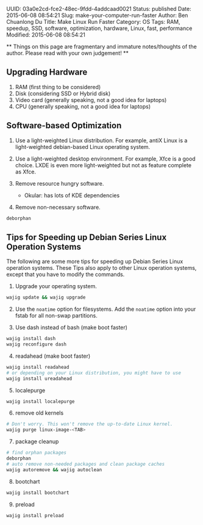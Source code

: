 UUID: 03a0e2cd-fce2-48ec-9fdd-4addcaad0021
Status: published
Date: 2015-06-08 08:54:21
Slug: make-your-computer-run-faster
Author: Ben Chuanlong Du
Title: Make Linux Run Faster
Category: OS
Tags: RAM, speedup, SSD, software, optimization, hardware, Linux, fast, performance
Modified: 2015-06-08 08:54:21

**
Things on this page are fragmentary and immature notes/thoughts of the author. 
Please read with your own judgement!
**
 
## Upgrading Hardware

1. RAM (first thing to be considered)  
2. Disk (considering SSD or Hybrid disk)
3. Video card (generally speaking, not a good idea for laptops)
4. CPU (generally speaking, not a good idea for laptops)

## Software-based Optimization

1. Use a light-weighted Linux distribution. 
For example,
antiX Linux is a light-weighted debian-based Linux operating system.

2. Use a light-weighted desktop environment.
For example, Xfce is a good choice. 
LXDE is even more light-weighted but not as feature complete as Xfce.

3. Remove resource hungry software.
    - Okular: has lots of KDE dependencies

4. Remove non-necessary software.

```bash
deborphan
```

## Tips for Speeding up Debian Series Linux Operation Systems
The following are some more tips for speeding up Debian Series Linux operation systems.
These Tips also apply to other Linux operation systems, 
except that you have to modify the commands.

1. Upgrade your operating system.

```bash
wajig update && wajig upgrade
```

2. Use the `noatime` option for filesystems. 
Add the `noatime` option into your fstab for all non-swap partitions.  

3. Use dash instead of bash (make boot faster)
```bash
wajig install dash
wajig reconfigure dash
```
4. readahead (make boot faster)
```bash
wajig install readahead
# or depending on your Linux distribution, you might have to use
wajig install ureadahead
```
5. localepurge
```bash
wajig install localepurge
```
6. remove old kernels
```bash
# Don't worry. This won't remove the up-to-date Linux kernel.
wajig purge linux-image-<TAB>
```
7. package cleanup
```bash
# find orphan packages
deborphan
# auto remove non-needed packages and clean package caches
wajig autoremove && wajig autoclean
```
8. bootchart
```bash
wajig install bootchart
```
9. preload
```bash
wajig install preload
```

